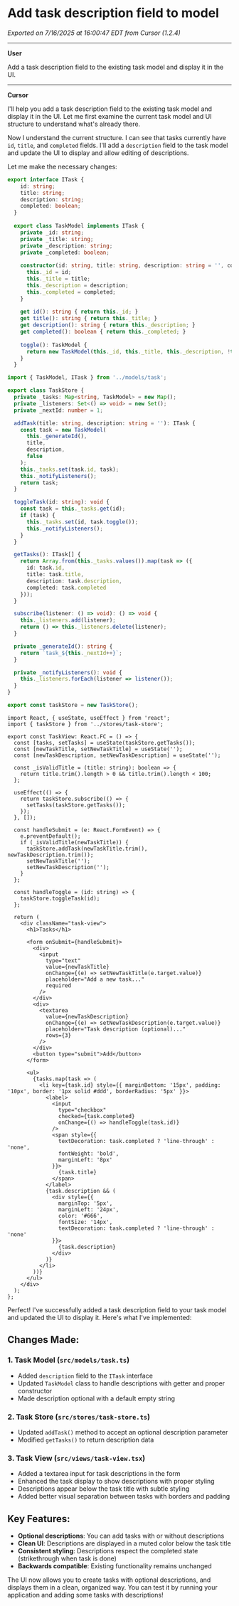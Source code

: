 # Add task description field to model
_Exported on 7/16/2025 at 16:00:47 EDT from Cursor (1.2.4)_

---

**User**

Add a task description field to the existing task model and display it in the UI.

---

**Cursor**

I'll help you add a task description field to the existing task model and display it in the UI. Let me first examine the current task model and UI structure to understand what's already there.

Now I understand the current structure. I can see that tasks currently have `id`, `title`, and `completed` fields. I'll add a `description` field to the task model and update the UI to display and allow editing of descriptions.

Let me make the necessary changes:

```typescript
export interface ITask {
    id: string;
    title: string;
    description: string;
    completed: boolean;
  }
  
  export class TaskModel implements ITask {
    private _id: string;          
    private _title: string;
    private _description: string;       
    private _completed: boolean;  
    
    constructor(id: string, title: string, description: string = '', completed: boolean = false) {
      this._id = id;
      this._title = title;
      this._description = description;
      this._completed = completed;
    }
    
    get id(): string { return this._id; }
    get title(): string { return this._title; }
    get description(): string { return this._description; }
    get completed(): boolean { return this._completed; }
    
    toggle(): TaskModel {
      return new TaskModel(this._id, this._title, this._description, !this._completed);
    }
  }
```

```typescript
import { TaskModel, ITask } from '../models/task';

export class TaskStore {
  private _tasks: Map<string, TaskModel> = new Map();     
  private _listeners: Set<() => void> = new Set();       
  private _nextId: number = 1;                           

  addTask(title: string, description: string = ''): ITask {
    const task = new TaskModel(
      this._generateId(),  
      title,
      description,
      false
    );
    this._tasks.set(task.id, task);
    this._notifyListeners();
    return task; 
  }

  toggleTask(id: string): void {
    const task = this._tasks.get(id);
    if (task) {
      this._tasks.set(id, task.toggle());
      this._notifyListeners();
    }
  }

  getTasks(): ITask[] {
    return Array.from(this._tasks.values()).map(task => ({
      id: task.id,
      title: task.title,
      description: task.description,
      completed: task.completed
    }));
  }

  subscribe(listener: () => void): () => void {
    this._listeners.add(listener);
    return () => this._listeners.delete(listener);
  }

  private _generateId(): string {
    return `task_${this._nextId++}`;
  }

  private _notifyListeners(): void {
    this._listeners.forEach(listener => listener());
  }
}

export const taskStore = new TaskStore();
```

```typescriptreact
import React, { useState, useEffect } from 'react';
import { taskStore } from '../stores/task-store';

export const TaskView: React.FC = () => {
  const [tasks, setTasks] = useState(taskStore.getTasks());
  const [newTaskTitle, setNewTaskTitle] = useState('');
  const [newTaskDescription, setNewTaskDescription] = useState('');
  
  const _isValidTitle = (title: string): boolean => {
    return title.trim().length > 0 && title.trim().length < 100;
  };

  useEffect(() => {
    return taskStore.subscribe(() => {
      setTasks(taskStore.getTasks());
    });
  }, []);

  const handleSubmit = (e: React.FormEvent) => {
    e.preventDefault();
    if (_isValidTitle(newTaskTitle)) {
      taskStore.addTask(newTaskTitle.trim(), newTaskDescription.trim());
      setNewTaskTitle('');
      setNewTaskDescription('');
    }
  };

  const handleToggle = (id: string) => {
    taskStore.toggleTask(id);
  };

  return (
    <div className="task-view">
      <h1>Tasks</h1>
      
      <form onSubmit={handleSubmit}>
        <div>
          <input
            type="text"
            value={newTaskTitle}
            onChange={(e) => setNewTaskTitle(e.target.value)}
            placeholder="Add a new task..."
            required
          />
        </div>
        <div>
          <textarea
            value={newTaskDescription}
            onChange={(e) => setNewTaskDescription(e.target.value)}
            placeholder="Task description (optional)..."
            rows={3}
          />
        </div>
        <button type="submit">Add</button>
      </form>

      <ul>
        {tasks.map(task => (
          <li key={task.id} style={{ marginBottom: '15px', padding: '10px', border: '1px solid #ddd', borderRadius: '5px' }}>
            <label>
              <input
                type="checkbox"
                checked={task.completed}
                onChange={() => handleToggle(task.id)}
              />
              <span style={{
                textDecoration: task.completed ? 'line-through' : 'none',
                fontWeight: 'bold',
                marginLeft: '8px'
              }}>
                {task.title}
              </span>
            </label>
            {task.description && (
              <div style={{
                marginTop: '5px',
                marginLeft: '24px',
                color: '#666',
                fontSize: '14px',
                textDecoration: task.completed ? 'line-through' : 'none'
              }}>
                {task.description}
              </div>
            )}
          </li>
        ))}
      </ul>
    </div>
  );
};
```

Perfect! I've successfully added a task description field to your task model and updated the UI to display it. Here's what I've implemented:

## Changes Made:

### 1. **Task Model** (`src/models/task.ts`)
- Added `description` field to the `ITask` interface
- Updated `TaskModel` class to handle descriptions with getter and proper constructor
- Made description optional with a default empty string

### 2. **Task Store** (`src/stores/task-store.ts`)
- Updated `addTask()` method to accept an optional description parameter
- Modified `getTasks()` to return description data

### 3. **Task View** (`src/views/task-view.tsx`)
- Added a textarea input for task descriptions in the form
- Enhanced the task display to show descriptions with proper styling
- Descriptions appear below the task title with subtle styling
- Added better visual separation between tasks with borders and padding

## Key Features:
- **Optional descriptions**: You can add tasks with or without descriptions
- **Clean UI**: Descriptions are displayed in a muted color below the task title
- **Consistent styling**: Descriptions respect the completed state (strikethrough when task is done)
- **Backwards compatible**: Existing functionality remains unchanged

The UI now allows you to create tasks with optional descriptions, and displays them in a clean, organized way. You can test it by running your application and adding some tasks with descriptions!

